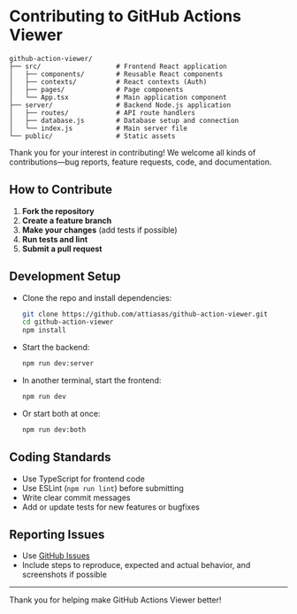 # Contributing to GitHub Actions Viewer

```
github-action-viewer/
├── src/                   # Frontend React application
│   ├── components/        # Reusable React components
│   ├── contexts/          # React contexts (Auth)
│   ├── pages/             # Page components
│   └── App.tsx            # Main application component
├── server/                # Backend Node.js application
│   ├── routes/            # API route handlers
│   ├── database.js        # Database setup and connection
│   └── index.js           # Main server file
└── public/                # Static assets
```

Thank you for your interest in contributing! We welcome all kinds of contributions—bug reports, feature requests, code, and documentation.

## How to Contribute

1. **Fork the repository**
2. **Create a feature branch**
3. **Make your changes** (add tests if possible)
4. **Run tests and lint**
5. **Submit a pull request**

## Development Setup

- Clone the repo and install dependencies:
  ```bash
  git clone https://github.com/attiasas/github-action-viewer.git
  cd github-action-viewer
  npm install
  ```
- Start the backend:
  ```bash
  npm run dev:server
  ```
- In another terminal, start the frontend:
  ```bash
  npm run dev
  ```
- Or start both at once:
  ```bash
  npm run dev:both
  ```

## Coding Standards

- Use TypeScript for frontend code
- Use ESLint (`npm run lint`) before submitting
- Write clear commit messages
- Add or update tests for new features or bugfixes

## Reporting Issues

- Use [GitHub Issues](https://github.com/attiasas/github-action-viewer/issues)
- Include steps to reproduce, expected and actual behavior, and screenshots if possible

---

Thank you for helping make GitHub Actions Viewer better!
